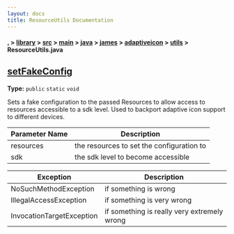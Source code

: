 ```yaml
---
layout: docs
title: ResourceUtils Documentation
---
```

#### [.](./../../../../../../../index) > [library](./../../../../../../index) > [src](./../../../../../index) > [main](./../../../../index) > [java](./../../../index) > [james](./../../index) > [adaptiveicon](./../index) > [utils](./index) > **ResourceUtils.java**

## [setFakeConfig](https://github.com/TheAndroidMaster/AdaptiveIconView/blob/master/library/src/main/java/james/adaptiveicon/utils/ResourceUtils.java#L14)

**Type:** `public` `static` `void`

Sets a fake configuration to the passed Resources to allow access to resources 
accessible to a sdk level. Used to backport adaptive icon support to different 
devices. 





|Parameter Name|Description|
|-----|-----|
|resources|the resources to set the configuration to|
|sdk|the sdk level to become accessible|




|Exception|Description|
|-----|-----|
|NoSuchMethodException|if something is wrong|
|IllegalAccessException|if something is very wrong|
|InvocationTargetException|if something is really very extremely wrong  |





